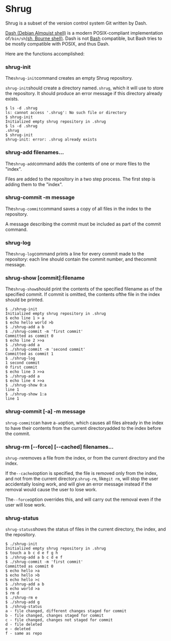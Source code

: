 # Shrug

Shrug is a subset of the version control system Git written by Dash.

[Dash (Debian Almquist shell)](https://en.wikipedia.org/wiki/Debian_Almquist_shell) is a modern POSIX-compliant implementation of`/bin/sh`[(sh, Bourne shell)](https://en.wikipedia.org/wiki/Bourne_shell). Dash is not [Bash](https://wiki.archlinux.org/index.php/Bash) compatible, but Bash tries to be mostly compatible with POSIX, and thus Dash.

Here are the functions accomplished:

### shrug-init

The`shrug-init`command creates an empty Shrug repository.

`shrug-init`should create a directory named`.shrug`, which it will use to store the repository. It should produce an error message if this directory already exists.

```
$ ls -d .shrug
ls: cannot access '.shrug': No such file or directory
$ shrug-init
Initialized empty shrug repository in .shrug
$ ls -d .shrug
.shrug
$ shrug-init
shrug-init: error: .shrug already exists
```

### shrug-add filenames...

The`shrug-add`command adds the contents of one or more files to the "index".

Files are added to the repository in a two step process. The first step is adding them to the "index".

### shrug-commit -m message

The`shrug-commit`command saves a copy of all files in the index to the repository.

A message describing the commit must be included as part of the commit command.

### shrug-log

The`shrug-log`command prints a line for every commit made to the repository: each line should contain the commit number, and thecommit message.

### shrug-show [commit]:filename

The`shrug-show`should print the contents of the specified filename as of the specified
commit. If commit is omitted, the contents ofthe file in the index should be printed.

```
$ ./shrug-initInitialized empty shrug repository in .shrug
$ echo line 1 > a$ echo hello world >b$ ./shrug-add a b$ ./shrug-commit -m 'first commit'Committed as commit 0$ echo line 2 >>a$ ./shrug-add a$ ./shrug-commit -m 'second commit'Committed as commit 1$ ./shrug-log1 second commit 
0 first commit$ echo line 3 >>a$ ./shrug-add a$ echo line 4 >>a$ ./shrug-show 0:aline 1 
$ ./shrug-show 1:aline 1
```

### shrug-commit [-a] -m message

`shrug-commit`can have a`-a`option, which causes all files already in the index to have their contents from the current directoryadded to the index before the commit.

### shrug-rm [--force] [--cached] filenames...

`shrug-rm`removes a file from the index, or from the current directory and the index. 

If the`--cached`option is specified, the file is removed only from the index, and not from the current directory.`shrug-rm`, like`git rm`, will stop the user accidentally losing work, and will give an error message instead if the removal would cause the user to lose work.

The`--force`option overrides this, and will carry out the removal even if the user will lose work.


### shrug-status

`shrug-status`shows the status of files in the current directory, the index, and the repository.

```
$ ./shrug-initInitialized empty shrug repository in .shrug
$ touch a b c d e f g h$ ./shrug-add a b c d e f$ ./shrug-commit -m 'first commit'Committed as commit 0$ echo hello >a$ echo hello >b$ echo hello >c$ ./shrug-add a b$ echo world >a$ rm d$ ./shrug-rm e$ ./shrug-add g$ ./shrug-statusa - file changed, different changes staged for commit 
b - file changed, changes staged for commit 
c - file changed, changes not staged for commit 
d - file deleted 
e - deleted 
f - same as repo
```
